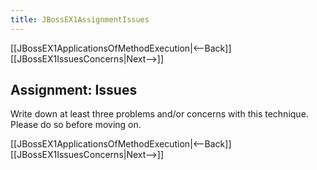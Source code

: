 ```yaml
---
title: JBossEX1AssignmentIssues
---
```

[[JBossEX1ApplicationsOfMethodExecution|<--Back]] [[JBossEX1IssuesConcerns|Next-->]]

## Assignment: Issues
Write down at least three problems and/or concerns with this technique. Please do so before moving on.

[[JBossEX1ApplicationsOfMethodExecution|<--Back]] [[JBossEX1IssuesConcerns|Next-->]]